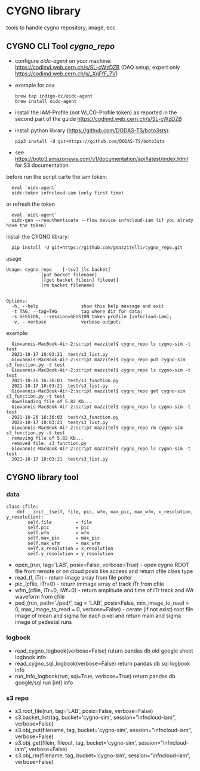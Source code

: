 # CYGNO library
tools to handle cygno repository, image, ecc.

## CYGNO CLI Tool *cygno_repo*

* configure *oidc-agent* on your machine: https://codimd.web.cern.ch/s/SL-cWzDZB (DAQ setup, expert only https://codimd.web.cern.ch/s/_XqFfF_7V)
* example for osx

      brew tap indigo-dc/oidc-agent
      brew install oidc-agent

* install the IAM-Profile (not WLCG-Profile token) as reported in the second part of the guide https://codimd.web.cern.ch/s/SL-cWzDZB

* install python library  (https://github.com/DODAS-TS/boto3sts): 

      pip3 install -U git+https://github.com/DODAS-TS/boto3sts
      
* see https://boto3.amazonaws.com/v1/documentation/api/latest/index.html for S3 documentation

before run the script carte the iam token:

      eval `oidc-agent`
      oidc-token infncloud-iam (only first time)
 
or refresh the token
 
      eval `oidc-agent`
      oidc-gen --reauthenticate --flow device infncloud-iam (if you alrady have the token)

install the CYGNO library:

      pip install -U git+https://github.com/gmazzitelli/cygno_repo.git

usage

	Usage: cygno_repo	 [-tsv] [ls backet]
				 [put backet filename]
				 [[get backet filein] fileout]
				 [rm backet fileneme]
	
	
	Options:
	  -h, --help            	show this help message and exit
	  -t TAG, --tag=TAG     	tag where dir for data;
	  -s SESSION, --session=SESSION	token profile [infncloud-iam];
	  -v, --verbose         	verbose output;
                   
example:

      Giovannis-MacBook-Air-2:script mazzitel$ cygno_repo ls cygno-sim -t test
      2021-10-17 10:03:21  test/s3_list.py
      Giovannis-MacBook-Air-2:script mazzitel$ cygno_repo put cygno-sim s3_function.py -t test
      Giovannis-MacBook-Air-2:script mazzitel$ cygno_repo ls cygno-sim -t test
      2021-10-26 16:36:03  test/s3_function.py
      2021-10-17 10:03:21  test/s3_list.py
      Giovannis-MacBook-Air-2:script mazzitel$ cygno_repo get cygno-sim s3_function.py -t test
      downloading file of 5.82 Kb...
      Giovannis-MacBook-Air-2:script mazzitel$ cygno_repo ls cygno-sim -t test
      2021-10-26 16:36:03  test/s3_function.py
      2021-10-17 10:03:21  test/s3_list.py
      Giovannis-MacBook-Air-2:script mazzitel$ cygno_repo rm cygno-sim s3_function.py -t test
      removing file of 5.82 Kb...
      removed file: s3_function.py
      Giovannis-MacBook-Air-2:script mazzitel$ cygno_repo ls cygno-sim -t test
      2021-10-17 10:03:21  test/s3_list.py
      
## CYGNO library tool

### data

	class cfile:
		def __init__(self, file, pic, wfm, max_pic, max_wfm, x_resolution, y_resolution):
			self.file         = file
			self.pic          = pic 
			self.wfm          = wfm
			self.max_pic      = max_pic
			self.max_wfm      = max_wfm
			self.x_resolution = x_resolution
			self.y_resolution = y_resolution

* open_(run, tag='LAB', posix=False, verbose=True) - open cygno ROOT file from remote or on cloud posix like access and return cfile class type
* read_(f, iTr) - return image array from file poiter
* pic_(cfile, iTr=0) - return immage array of track iTr from cfile
* wfm_(cfile, iTr=0, iWf=0) - return amplitude and time of iTr track and iWr waveform from cfile
* ped_(run, path='./ped/', tag = 'LAB', posix=False, min_image_to_read = 0, max_image_to_read = 0, verbose=False) - cerate (if not exist) root file image of mean and sigma for each pixel and return main and sigma imege of pedestal runs

### logbook 
* read_cygno_logbook(verbose=False) 		ruturn pandas db old google sheet logbook info
* read_cygno_sql_logbook(verbose=False)		return pandas db sql logbook info
* run_info_logbook(run, sql=True, verbose=True)	return pandas db google/sql run [int] info

### s3 repo
* s3.root_file(run, tag='LAB', posix=False, verbose=False)
* s3.backet_list(tag, bucket='cygno-sim', session="infncloud-iam", verbose=False)
* s3.obj_put(filename, tag, bucket='cygno-sim', session="infncloud-iam", verbose=False)
* s3.obj_get(filein, fileout, tag, bucket='cygno-sim', session="infncloud-iam", verbose=False)
* s3.obj_rm(filename, tag, bucket='cygno-sim', session="infncloud-iam", verbose=False)


